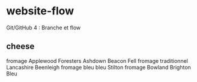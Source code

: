 # website-flow
Git/GitHub 4 : Branche et flow

## cheese
fromage Applewood
Foresters Ashdown
Beacon Fell fromage traditionnel Lancashire
Beenleigh fromage bleu
bleu Stilton
fromage Bowland
Brighton Bleu